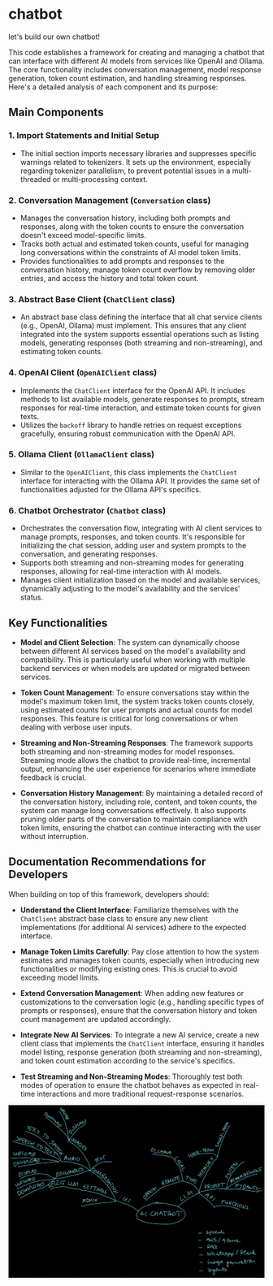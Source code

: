 # chatbot

let's build our own chatbot!

This code establishes a framework for creating and managing a chatbot that can interface with different AI models from services like OpenAI and Ollama. The core functionality includes conversation management, model response generation, token count estimation, and handling streaming responses. Here's a detailed analysis of each component and its purpose:

## Main Components

### **1. Import Statements and Initial Setup**

- The initial section imports necessary libraries and suppresses specific warnings related to tokenizers. It sets up the environment, especially regarding tokenizer parallelism, to prevent potential issues in a multi-threaded or multi-processing context.

### **2. Conversation Management (`Conversation` class)**

- Manages the conversation history, including both prompts and responses, along with the token counts to ensure the conversation doesn't exceed model-specific limits.
- Tracks both actual and estimated token counts, useful for managing long conversations within the constraints of AI model token limits.
- Provides functionalities to add prompts and responses to the conversation history, manage token count overflow by removing older entries, and access the history and total token count.

### **3. Abstract Base Client (`ChatClient` class)**

- An abstract base class defining the interface that all chat service clients (e.g., OpenAI, Ollama) must implement. This ensures that any client integrated into the system supports essential operations such as listing models, generating responses (both streaming and non-streaming), and estimating token counts.

### **4. OpenAI Client (`OpenAIClient` class)**

- Implements the `ChatClient` interface for the OpenAI API. It includes methods to list available models, generate responses to prompts, stream responses for real-time interaction, and estimate token counts for given texts.
- Utilizes the `backoff` library to handle retries on request exceptions gracefully, ensuring robust communication with the OpenAI API.

### **5. Ollama Client (`OllamaClient` class)**

- Similar to the `OpenAIClient`, this class implements the `ChatClient` interface for interacting with the Ollama API. It provides the same set of functionalities adjusted for the Ollama API's specifics.

### **6. Chatbot Orchestrator (`Chatbot` class)**

- Orchestrates the conversation flow, integrating with AI client services to manage prompts, responses, and token counts. It's responsible for initializing the chat session, adding user and system prompts to the conversation, and generating responses.
- Supports both streaming and non-streaming modes for generating responses, allowing for real-time interaction with AI models.
- Manages client initialization based on the model and available services, dynamically adjusting to the model's availability and the services' status.

## Key Functionalities

- **Model and Client Selection**: The system can dynamically choose between different AI services based on the model's availability and compatibility. This is particularly useful when working with multiple backend services or when models are updated or migrated between services.

- **Token Count Management**: To ensure conversations stay within the model's maximum token limit, the system tracks token counts closely, using estimated counts for user prompts and actual counts for model responses. This feature is critical for long conversations or when dealing with verbose user inputs.

- **Streaming and Non-Streaming Responses**: The framework supports both streaming and non-streaming modes for model responses. Streaming mode allows the chatbot to provide real-time, incremental output, enhancing the user experience for scenarios where immediate feedback is crucial.

- **Conversation History Management**: By maintaining a detailed record of the conversation history, including role, content, and token counts, the system can manage long conversations effectively. It also supports pruning older parts of the conversation to maintain compliance with token limits, ensuring the chatbot can continue interacting with the user without interruption.

## Documentation Recommendations for Developers

When building on top of this framework, developers should:

- **Understand the Client Interface**: Familiarize themselves with the `ChatClient` abstract base class to ensure any new client implementations (for additional AI services) adhere to the expected interface.

- **Manage Token Limits Carefully**: Pay close attention to how the system estimates and manages token counts, especially when introducing new functionalities or modifying existing ones. This is crucial to avoid exceeding model limits.

- **Extend Conversation Management**: When adding new features or customizations to the conversation logic (e.g., handling specific types of prompts or responses), ensure that the conversation history and token count management are updated accordingly.

- **Integrate New AI Services**: To integrate a new AI service, create a new client class that implements the `ChatClient` interface, ensuring it handles model listing, response generation (both streaming and non-streaming), and token count estimation according to the service's specifics.

- **Test Streaming and Non-Streaming Modes**: Thoroughly test both modes of operation to ensure the chatbot behaves as expected in real-time interactions and more traditional request-response scenarios.

![A mindmap of our plan](img/plan.jpg "Chatbot plan")